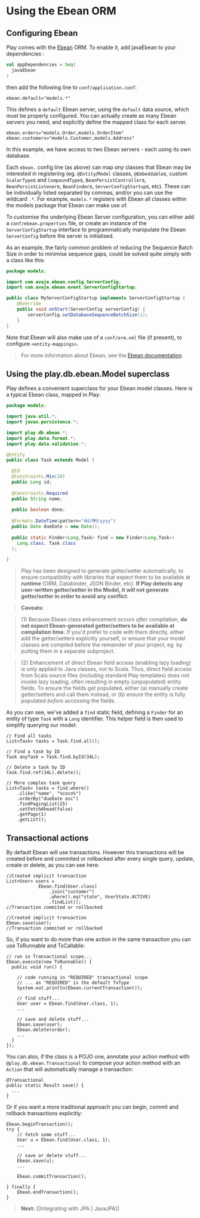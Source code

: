 <!--- Copyright (C) 2009-2013 Typesafe Inc. <http://www.typesafe.com> -->
# Using the Ebean ORM

## Configuring Ebean

Play comes with the [Ebean](http://www.avaje.org/) ORM. To enable it, add javaEbean to your
dependencies : 

```scala
val appDependencies = Seq(
  javaEbean
)
```

then add the following line to `conf/application.conf`:

```properties
ebean.default="models.*"
```

This defines a `default` Ebean server, using the `default` data source, which must be properly configured. You can actually create as many Ebean servers you need, and explicitly define the mapped class for each server.

```properties
ebean.orders="models.Order,models.OrderItem"
ebean.customers="models.Customer,models.Address"
```

In this example, we have access to two Ebean servers - each using its own database.

Each `ebean.` config line (as above) can map *any* classes that Ebean may be interested in registering (eg. `@Entity`/`Model` classes, `@Embeddable`s, custom `ScalarType`s and `CompoundType`s, `BeanPersistController`s, `BeanPersistListener`s, `BeanFinder`s, `ServerConfigStartup`s, etc). These can be individually listed separated by commas, and/or you can use the wildcard `.*`. For example, `models.*` registers with Ebean all classes within the models package that Ebean can make use of.

To customise the underlying Ebean Server configuration, you can either add a `conf/ebean.properties` file, or create an instance of the `ServerConfigStartup` interface to programmatically manipulate the Ebean `ServerConfig` before the server is initialised.

As an example, the fairly common problem of reducing the Sequence Batch Size in order to minimise sequence gaps, could be solved quite simply with a class like this:

```java
package models;

import com.avaje.ebean.config.ServerConfig;
import com.avaje.ebean.event.ServerConfigStartup;

public class MyServerConfigStartup implements ServerConfigStartup {
    @Override
    public void onStart(ServerConfig serverConfig) {
        serverConfig.setDatabaseSequenceBatchSize(1);
    }
}
```

Note that Ebean will also make use of a `conf/orm.xml` file (if present), to configure `<entity-mappings>`.

> For more information about Ebean, see the [Ebean documentation](http://www.avaje.org/ebean/documentation.html).

## Using the play.db.ebean.Model superclass

Play defines a convenient superclass for your Ebean model classes. Here is a typical Ebean class, mapped in Play:

```java
package models;

import java.util.*;
import javax.persistence.*;

import play.db.ebean.*;
import play.data.format.*;
import play.data.validation.*;

@Entity 
public class Task extends Model {

  @Id
  @Constraints.Min(10)
  public Long id;
  
  @Constraints.Required
  public String name;
  
  public boolean done;
  
  @Formats.DateTime(pattern="dd/MM/yyyy")
  public Date dueDate = new Date();
  
  public static Finder<Long,Task> find = new Finder<Long,Task>(
    Long.class, Task.class
  ); 

}
```
> Play has been designed to generate getter/setter automatically, to ensure compatibility with libraries that expect them to be available at **runtime** (ORM, Databinder, JSON Binder, etc). **If Play detects any user-written getter/setter in the Model, it will not generate getter/setter in order to avoid any conflict.**

> **Caveats:**

> (1) Because Ebean class enhancement occurs *after* compilation, **do not expect Ebean-generated getter/setters to be available at compilation time.** If you'd prefer to code with them directly, either add the getter/setters explicitly yourself, or ensure that your model classes are compiled before the remainder of your project, eg. by putting them in a separate subproject.

> (2) Enhancement of direct Ebean field access (enabling lazy loading) is only applied to Java classes, not to Scala. Thus, direct field access from Scala source files (including standard Play templates) does not invoke lazy loading, often resulting in empty (unpopulated) entity fields. To ensure the fields get populated, either (a) manually create getter/setters and call them instead, or (b) ensure the entity is fully populated *before* accessing the fields.

As you can see, we've added a `find` static field, defining a `Finder` for an entity of type `Task` with a `Long` identifier. This helper field is then used to simplify querying our model:

```
// Find all tasks
List<Task> tasks = Task.find.all();
    
// Find a task by ID
Task anyTask = Task.find.byId(34L);

// Delete a task by ID
Task.find.ref(34L).delete();

// More complex task query
List<Task> tasks = find.where()
    .ilike("name", "%coco%")
    .orderBy("dueDate asc")
    .findPagingList(25)
    .setFetchAhead(false)
    .getPage(1)
    .getList();
```

## Transactional actions

By default Ebean will use transactions. However this transactions will be created before and commited or rollbacked after every single query, update, create or delete, as you can see here:

```
//Created implicit transaction
List<User> users =   
            Ebean.find(User.class)  
                .join("customer")  
                .where().eq("state", UserState.ACTIVE)  
                .findList();  
//Transaction commited or rollbacked

//Created implicit transaction
Ebean.save(user);
//Transaction commited or rollbacked

```

So, if you want to do more than one action in the same transaction you can use TxRunnable and TxCallable:

```
// run in Transactional scope...  
Ebean.execute(new TxRunnable() {  
  public void run() {  
      
    // code running in "REQUIRED" transactional scope  
    // ... as "REQUIRED" is the default TxType  
    System.out.println(Ebean.currentTransaction());  
      
    // find stuff...  
    User user = Ebean.find(User.class, 1);  
    ...  
      
    // save and delete stuff...  
    Ebean.save(user);  
    Ebean.delete(order);  
    ...  
  }  
});
```

You can also, if the class is a POJO one, annotate your action method with `@play.db.ebean.Transactional` to compose your action method with an `Action` that will automatically manage a transaction:

```
@Transactional
public static Result save() {
  ...
}
```

Or if you want a more traditional approach you can begin, commit and rollback transactions explicitly:

```
Ebean.beginTransaction();  
try {  
    // fetch some stuff...  
    User u = Ebean.find(User.class, 1);  
    ...  
  
    // save or delete stuff...  
    Ebean.save(u);  
    ...  
  
    Ebean.commitTransaction();  
      
} finally {  
    Ebean.endTransaction();  
}  
```

> **Next:** [[Integrating with JPA | JavaJPA]]

